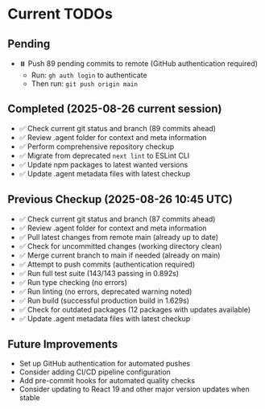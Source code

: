 # Current TODOs

## Pending
- ⏸️ Push 89 pending commits to remote (GitHub authentication required)
  - Run: `gh auth login` to authenticate
  - Then run: `git push origin main`

## Completed (2025-08-26 current session)
- ✅ Check current git status and branch (89 commits ahead)
- ✅ Review .agent folder for context and meta information
- ✅ Perform comprehensive repository checkup
- ✅ Migrate from deprecated `next lint` to ESLint CLI 
- ✅ Update npm packages to latest wanted versions
- ✅ Update .agent metadata files with latest checkup

## Previous Checkup (2025-08-26 10:45 UTC)
- ✅ Check current git status and branch (87 commits ahead)
- ✅ Review .agent folder for context and meta information
- ✅ Pull latest changes from remote main (already up to date)
- ✅ Check for uncommitted changes (working directory clean)
- ✅ Merge current branch to main if needed (already on main)
- ✅ Attempt to push commits (authentication required)
- ✅ Run full test suite (143/143 passing in 0.892s)
- ✅ Run type checking (no errors)
- ✅ Run linting (no errors, deprecated warning noted)
- ✅ Run build (successful production build in 1.629s)
- ✅ Check for outdated packages (12 packages with updates available)
- ✅ Update .agent metadata files with latest checkup

## Future Improvements
- Set up GitHub authentication for automated pushes
- Consider adding CI/CD pipeline configuration
- Add pre-commit hooks for automated quality checks
- Consider updating to React 19 and other major version updates when stable
